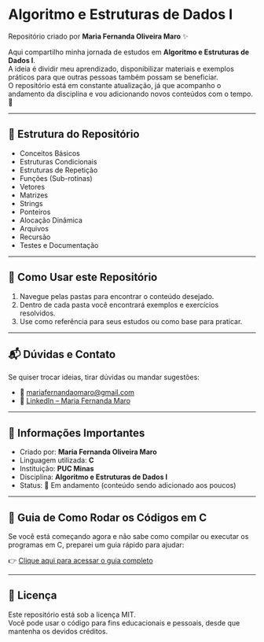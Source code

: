 # Algoritmo e Estruturas de Dados I

Repositório criado por **Maria Fernanda Oliveira Maro** ✨  

Aqui compartilho minha jornada de estudos em **Algoritmo e Estruturas de Dados I**.  
A ideia é dividir meu aprendizado, disponibilizar materiais e exemplos práticos para que outras pessoas também possam se beneficiar.  
O repositório está em constante atualização, já que acompanho o andamento da disciplina e vou adicionando novos conteúdos com o tempo. 🚀  

---

## 📂 Estrutura do Repositório

- Conceitos Básicos  
- Estruturas Condicionais  
- Estruturas de Repetição  
- Funções (Sub-rotinas)  
- Vetores  
- Matrizes  
- Strings  
- Ponteiros  
- Alocação Dinâmica  
- Arquivos  
- Recursão  
- Testes e Documentação 

---

## 🚀 Como Usar este Repositório

1. Navegue pelas pastas para encontrar o conteúdo desejado.  
2. Dentro de cada pasta você encontrará exemplos e exercícios resolvidos.  
3. Use como referência para seus estudos ou como base para praticar.  

---

## 📬 Dúvidas e Contato

Se quiser trocar ideias, tirar dúvidas ou mandar sugestões:  

- 📧 [mariafernandaomaro@gmail.com](mailto:mariafernandaomaro@gmail.com)  
- 💼 [LinkedIn – Maria Fernanda Maro](https://www.linkedin.com/in/maria-fernanda-maro)  

---

## 📌 Informações Importantes

- Criado por: **Maria Fernanda Oliveira Maro**  
- Linguagem utilizada: **C**  
- Instituição: **PUC Minas**  
- Disciplina: **Algoritmo e Estruturas de Dados I**  
- Status: 🚧 Em andamento (conteúdo sendo adicionado aos poucos)  

---

## 📖 Guia de Como Rodar os Códigos em C

Se você está começando agora e não sabe como compilar ou executar os programas em C, preparei um guia rápido para ajudar:  

👉 [Clique aqui para acessar o guia completo](./guia-ambiente-c.md)  

---

## 📄 Licença

Este repositório está sob a licença MIT.  
Você pode usar o código para fins educacionais e pessoais, desde que mantenha os devidos créditos.  
